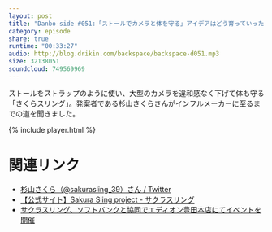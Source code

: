```yaml
---
layout: post
title: "Danbo-side #051:「ストールでカメラと体を守る」アイデアはどう育っていったのか"
category: episode
share: true
runtime: "00:33:27"
audio: http://blog.drikin.com/backspace/backspace-d051.mp3
size: 32138051
soundcloud: 749569969
---
```


ストールをストラップのように使い、大型のカメラを違和感なく下げて体も守る「さくらスリング」。発案者である杉山さくらさんがインフルメーカーに至るまでの道を聞きました。

{% include player.html %}

# 関連リンク

* [杉山さくら（@sakurasling_39）さん / Twitter](https://twitter.com/sakurasling_39)
* [【公式サイト】Sakura Sling project - サクラスリング](https://sakurasling.com/)
* [サクラスリング、ソフトバンクと協同でエディオン豊田本店にてイベントを開催](http://www.macotakara.jp/blog/report/entry-36390.html)
